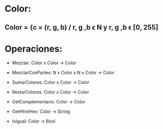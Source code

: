 # Color:

## Color = {c = (r, g, b) / r, g ,b ϵ N y r, g ,b ϵ [0, 255]

# Operaciones:

* Mezclar: Color x Color → Color

* MezclarConPartes: N x Color x N x Color → Color

* SumarColores: Color x Color → Color

* RestarColores: Color x Color → Color

* GetComplementario: Color → Color

* GetHtmlHex: Color → String

* IsIgual: Color → Bool
